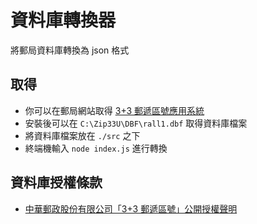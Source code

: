 # 資料庫轉換器
將郵局資料庫轉換為 json 格式
## 取得
- 你可以在郵局網站取得 [3+3 郵遞區號應用系統](https://www.post.gov.tw/post/internet/Download/all_list.jsp?ID=2201#dl_link_2735)
- 安裝後可以在 `C:\Zip33U\DBF\rall1.dbf` 取得資料庫檔案
- 將資料庫檔案放在 `./src` 之下
- 終端機輸入 `node index.js` 進行轉換
## 資料庫授權條款
- [中華郵政股份有限公司「3+3 郵遞區號」公開授權聲明](https://www.post.gov.tw/post/download/%E4%B8%AD%E8%8F%AF%E9%83%B5%E6%94%BF%E8%82%A1%E4%BB%BD%E6%9C%89%E9%99%90%E5%85%AC%E5%8F%B83%2B3%E9%83%B5%E9%81%9E%E5%8D%80%E8%99%9F%E5%85%AC%E9%96%8B%E6%8E%88%E6%AC%8A%E8%81%B2%E6%98%8E.pdf)
